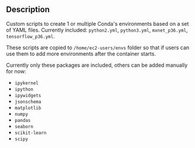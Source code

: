 ## Description
Custom scripts to create 1 or multiple Conda's environments based on a set of YAML files. Currently included: `python2.yml`, `python3.yml`, `mxnet_p36.yml`, `tensorflow_p36.yml`.

These scripts are copied to `/home/ec2-users/envs` folder so that if users can use them to add more environments after the container starts.

Currently only these packages are included, others can be added manually for now:
* `ipykernel`
* `ipython`
* `ipywidgets`
* `jsonschema`
* `matplotlib`
* `numpy`
* `pandas`
* `seaborn`
* `scikit-learn`
* `scipy`